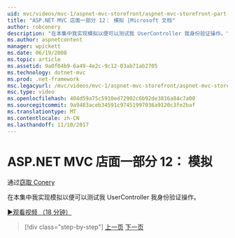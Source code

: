 ```yaml
---
uid: mvc/videos/mvc-1/aspnet-mvc-storefront/aspnet-mvc-storefront-part-12-mocking
title: "ASP.NET MVC 店面一部分 12： 模拟 |Microsoft 文档"
author: robconery
description: "在本集中我实现模拟以便可以测试我 UserController 我身份验证操作。"
ms.author: aspnetcontent
manager: wpickett
ms.date: 06/19/2008
ms.topic: article
ms.assetid: 9a0f04b9-6a49-4e2c-9c12-03ab71ab2705
ms.technology: dotnet-mvc
ms.prod: .net-framework
msc.legacyurl: /mvc/videos/mvc-1/aspnet-mvc-storefront/aspnet-mvc-storefront-part-12-mocking
msc.type: video
ms.openlocfilehash: 404d59a75c5910ed72902c6b92de3816a84c7a00
ms.sourcegitcommit: 9a9483aceb34591c97451997036a9120c3fe2baf
ms.translationtype: MT
ms.contentlocale: zh-CN
ms.lasthandoff: 11/10/2017
---
```

<a name="aspnet-mvc-storefront-part-12-mocking"></a>ASP.NET MVC 店面一部分 12： 模拟
====================
通过[窃取 Conery](https://github.com/robconery)

在本集中我实现模拟以便可以测试我 UserController 我身份验证操作。

[&#9654;观看视频 （18 分钟）](https://channel9.msdn.com/Blogs/ASP-NET-Site-Videos/aspnet-mvc-storefront-part-12-mocking)

>[!div class="step-by-step"]
[上一页](aspnet-mvc-storefront-part-11-hooking-up-the-shopping-cart-and-using-components.md)
[下一页](aspnet-mvc-storefront-part-13-dependency-injection.md)
